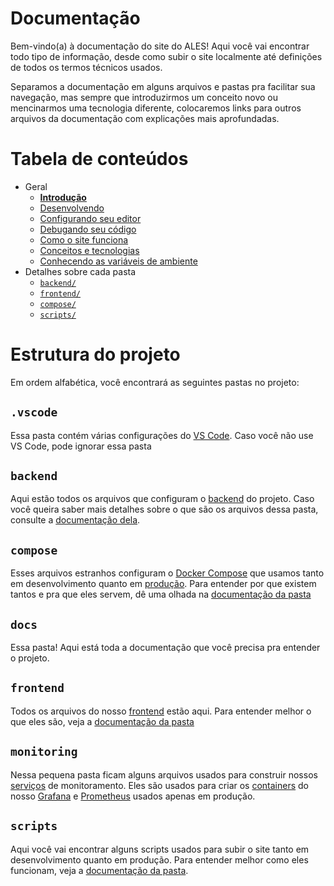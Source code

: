 # Documentação

Bem-vindo(a) à documentação do site do ALES! Aqui você vai encontrar todo tipo de informação, desde como subir o site localmente até definições de todos os termos técnicos usados.

Separamos a documentação em alguns arquivos e pastas pra facilitar sua navegação, mas sempre que introduzirmos um conceito novo ou mencinarmos uma tecnologia diferente, colocaremos links para outros arquivos da documentação com explicações mais aprofundadas.

# Tabela de conteúdos
- Geral
  - **[Introdução](geral/readme.md)**
  - [Desenvolvendo](geral/desenvolvendo.md)
  - [Configurando seu editor](geral/editor.md)
  - [Debugando seu código](geral/debugando.md)
  - [Como o site funciona](geral/como_funciona.md)
  - [Conceitos e tecnologias](geral/conceitos.md)
  - [Conhecendo as variáveis de ambiente](geral/variaveis_de_ambiente.md)
- Detalhes sobre cada pasta
  - [`backend/`](backend/readme.md)
  - [`frontend/`](frontend/readme.md)
  - [`compose/`](compose/readme.md)
  - [`scripts/`](scripts/readme.md)

# Estrutura do projeto
Em ordem alfabética, você encontrará as seguintes pastas no projeto:

## `.vscode`
Essa pasta contém várias configurações do [VS Code](geral/editor.md). Caso você não use VS Code, pode ignorar essa pasta

## `backend`
Aqui estão todos os arquivos que configuram o [backend](geral/conceitos.md#backend) do projeto. Caso você queira saber mais detalhes sobre o que são os arquivos dessa pasta, consulte a [documentação dela](backend/readme.md).

## `compose`
Esses arquivos estranhos configuram o [Docker Compose](geral/conceitos.md#docker-compose) que usamos tanto em desenvolvimento quanto em [produção](geral/conceitos.md#produ%c3%a7%c3%a3o). Para entender por que existem tantos e pra que eles servem, dê uma olhada na [documentação da pasta](compose/readme.md)

## `docs`
Essa pasta! Aqui está toda a documentação que você precisa pra entender o projeto.

## `frontend`
Todos os arquivos do nosso [frontend](geral/conceitos.md#frontend) estão aqui. Para entender melhor o que eles são, veja a [documentação da pasta](frontend/readme.md)

## `monitoring`
Nessa pequena pasta ficam alguns arquivos usados para construir nossos [serviços](geral/conceitos.md#servi%c3%a7os) de monitoramento. Eles são usados para criar os [containers](geral/conceitos.md#containers) do nosso [Grafana](geral/conceitos.md#grafana) e [Prometheus](geral/conceitos.md#prometheus) usados apenas em produção.

## `scripts`
Aqui você vai encontrar alguns scripts usados para subir o site tanto em desenvolvimento quanto em produção. Para entender melhor como eles funcionam, veja a [documentação da pasta](scripts/readme.md).
